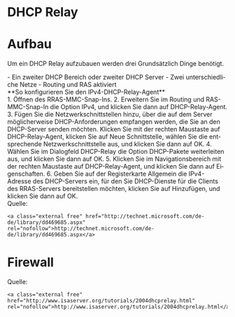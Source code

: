# DHCP Relay

# <span class="mw-headline" id="bkmrk-aufbau-1">Aufbau</span>

Um ein DHCP Relay aufzubauen werden drei Grundsätzlich Dinge benötigt.

<div class="vector-body" id="bkmrk-ein-zweiter-dhcp-ber"><div class="mw-body-content mw-content-ltr" dir="ltr" lang="de"><div class="mw-parser-output">- Ein zweiter DHCP Bereich oder zweiter DHCP Server
- Zwei unterschiedliche Netze
- Routing und RAS aktiviert

</div></div></div>**So konfigurieren Sie den IPv4-DHCP-Relay-Agent**

<div class="vector-body" id="bkmrk-%C3%96ffnen-des-rras-mmc-"><div class="mw-body-content mw-content-ltr" dir="ltr" lang="de"><div class="mw-parser-output">1. Öffnen des RRAS-MMC-Snap-Ins.
2. Erweitern Sie im Routing und RAS-MMC-Snap-In die Option IPv4, und klicken Sie dann auf DHCP-Relay-Agent.
3. Fügen Sie die Netzwerkschnittstellen hinzu, über die auf dem Server möglicherweise DHCP-Anforderungen empfangen werden, die Sie an den DHCP-Server senden möchten. Klicken Sie mit der rechten Maustaste auf DHCP-Relay-Agent, klicken Sie auf Neue Schnittstelle, wählen Sie die entsprechende Netzwerkschnittstelle aus, und klicken Sie dann auf OK.
4. Wählen Sie im Dialogfeld DHCP-Relay die Option DHCP-Pakete weiterleiten aus, und klicken Sie dann auf OK.
5. Klicken Sie im Navigationsbereich mit der rechten Maustaste auf DHCP-Relay-Agent, und klicken Sie dann auf Eigenschaften.
6. Geben Sie auf der Registerkarte Allgemein die IPv4-Adresse des DHCP-Servers ein, für den Sie DHCP-Dienste für die Clients des RRAS-Servers bereitstellen möchten, klicken Sie auf Hinzufügen, und klicken Sie dann auf OK.

</div></div></div>Quelle:

```
<a class="external free" href="http://technet.microsoft.com/de-de/library/dd469685.aspx" rel="nofollow">http://technet.microsoft.com/de-de/library/dd469685.aspx</a>
```

# <span class="mw-headline" id="bkmrk-firewall-1">Firewall</span>

Quelle:

```
<a class="external free" href="http://www.isaserver.org/tutorials/2004dhcprelay.html" rel="nofollow">http://www.isaserver.org/tutorials/2004dhcprelay.html</a>
```